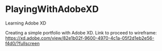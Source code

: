 # PlayingWithAdobeXD
Learning Adobe XD

Creating a simple portfolio with Adobe XD. Link to proceed to wireframe:
https://xd.adobe.com/view/82e1b02f-9600-4970-4c1a-05f2d1eb2e56-f4d0/?fullscreen



